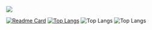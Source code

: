 
<picture>
  <source
    srcset="https://github-readme-stats.vercel.app/api?username=HuyOnic&show_icons=true&theme=dracula"
    media="(prefers-color-scheme: dark)"
  />
  <source
    srcset="https://github-readme-stats.vercel.app/api?username=HuyOnic&show_icons=true&theme=merko&card_width=700px&ring_color=fe8606"
    media="(prefers-color-scheme: light), (prefers-color-scheme: no-preference)"
  />
  <img src="https://github-readme-stats.vercel.app/api?username=HuyOnic&show_icons=true" />
</picture>

[![Readme Card](https://github-readme-stats.vercel.app/api/pin/?username=HuyOnic&repo=CoffeShop&theme=dracula)](https://github.com/anuraghazra/github-readme-stats)
[![Top Langs](https://github-readme-stats.vercel.app/api/top-langs/?username=HuyOnic)](https://github.com/anuraghazra/github-readme-stats)
![Top Langs](https://github-readme-stats.vercel.app/api/top-langs/?username=HuyOnic&exclude_repo=HousePrice)
![Top Langs](https://github-readme-stats.vercel.app/api/top-langs/?username=anuraghazra&langs_count=8&layout=pie)
